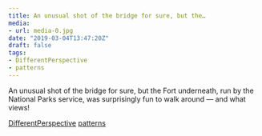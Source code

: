 ```yaml
---
title: An unusual shot of the bridge for sure, but the…
media:
- url: media-0.jpg
date: "2019-03-04T13:47:20Z"
draft: false
tags:
- DifferentPerspective
- patterns
---
```

An unusual shot of the bridge for sure, but the Fort underneath, run by the National Parks service, was surprisingly fun to walk around — and what views\!

[DifferentPerspective](/tags/differentperspective) [patterns](/tags/patterns)
